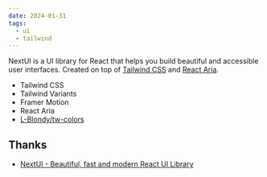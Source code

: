 ```yaml
---
date: 2024-01-31
tags:
  - ui
  - tailwind
---
```


NextUI is a UI library for React that helps you build beautiful and accessible user interfaces. Created on top of [Tailwind CSS](https://tailwindcss.com/) and [React Aria](https://react-spectrum.adobe.com/react-aria/index.html).

- Tailwind CSS
- Tailwind Variants
- Framer Motion
- React Aria
- [L-Blondy/tw-colors](https://github.com/L-Blondy/tw-colors)

## Thanks

- [NextUI - Beautiful, fast and modern React UI Library](https://nextui.org/docs/guide/installation)
